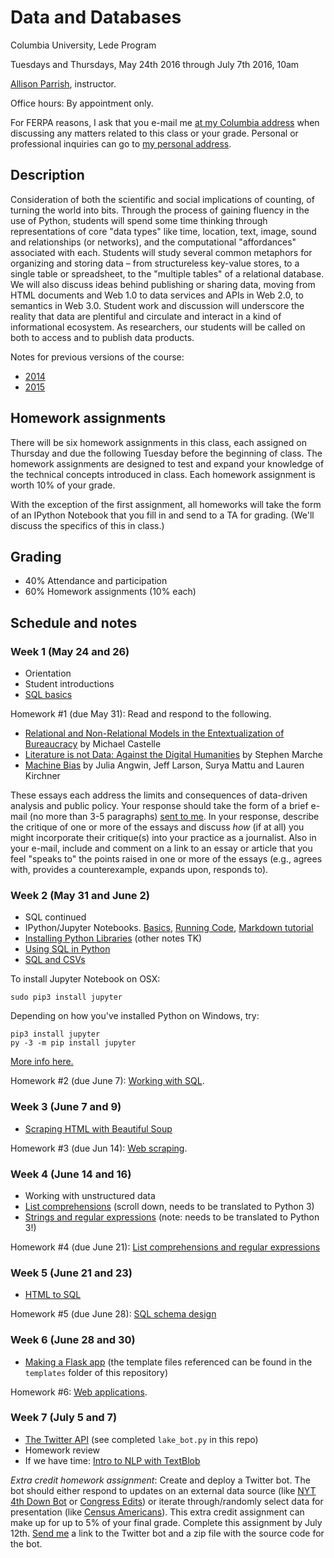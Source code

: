 # Data and Databases

Columbia University, Lede Program

Tuesdays and Thursdays, May 24th 2016 through July 7th 2016, 10am

[Allison Parrish](http://www.decontextualize.com/), instructor.

Office hours: By appointment only.

For FERPA reasons, I ask that you e-mail me [at my Columbia
address](mailto:ap3328@columbia.edu) when discussing any matters related to
this class or your grade. Personal or professional inquiries can go to [my
personal address](mailto:allison@decontextualize.com).

## Description

Consideration of both the scientific and social implications of counting, of
turning the world into bits. Through the process of gaining fluency in the use
of Python, students will spend some time thinking through representations of
core "data types" like time, location, text, image, sound and relationships (or
networks), and the computational "affordances" associated with each. Students
will study several common metaphors for organizing and storing data – from
structureless key-value stores, to a single table or spreadsheet, to the
"multiple tables" of a relational database. We will also discuss ideas behind
publishing or sharing data, moving from HTML documents and Web 1.0 to data
services and APIs in Web 2.0, to semantics in Web 3.0. Student work and
discussion will underscore the reality that data are plentiful and circulate
and interact in a kind of informational ecosystem. As researchers, our students
will be called on both to access and to publish data products.

Notes for previous versions of the course:

* [2014](https://github.com/ledeprogram/courses/tree/master/databases)
* [2015](https://github.com/ledeprogram/courses/tree/master/databases-2015)

## Homework assignments

There will be six homework assignments in this class, each assigned on Thursday
and due the following Tuesday before the beginning of class. The homework
assignments are designed to test and expand your knowledge of the technical
concepts introduced in class. Each homework assignment is worth 10% of your grade.

With the exception of the first assignment, all homeworks will take the form of
an IPython Notebook that you fill in and send to a TA for grading. (We'll
discuss the specifics of this in class.)

## Grading

- 40% Attendance and participation
- 60% Homework assignments (10% each)

## Schedule and notes

### Week 1 (May 24 and 26)

* Orientation
* Student introductions
* [SQL basics](SQL_notes.md)

Homework #1 (due May 31): Read and respond to the following.

* [Relational and Non-Relational Models in the Entextualization of
  Bureaucracy](http://computationalculture.net/article/relational-and-non-relational-models-in-the-entextualization-of-bureaucracy)
  by Michael Castelle
* [Literature is not Data: Against the Digital
  Humanities](https://lareviewofbooks.org/article/literature-is-not-data-against-digital-humanities)
  by Stephen Marche
* [Machine
  Bias](https://www.propublica.org/article/machine-bias-risk-assessments-in-criminal-sentencing)
  by Julia Angwin, Jeff Larson, Surya Mattu and Lauren Kirchner

These essays each address the limits and consequences of data-driven analysis
and public policy. Your response should take the form of a brief e-mail (no
more than 3-5 paragraphs) [sent to me](mailto:ap3328@columbia.edu). In your
response, describe the critique of one or more of the essays and discuss *how*
(if at all) you might incorporate their critique(s) into your practice as a
journalist. Also in your e-mail, include and comment on a link to an essay or
article that you feel "speaks to" the points raised in one or more of the
essays (e.g., agrees with, provides a counterexample, expands upon, responds
to).

### Week 2 (May 31 and June 2)

* SQL continued
* IPython/Jupyter Notebooks.
  [Basics](http://nbviewer.jupyter.org/github/jupyter/notebook/blob/master/docs/source/examples/Notebook/Notebook%20Basics.ipynb),
  [Running
  Code](http://nbviewer.jupyter.org/github/jupyter/notebook/blob/master/docs/source/examples/Notebook/Running%20Code.ipynb), [Markdown tutorial](http://commonmark.org/help/)
* [Installing Python
  Libraries](http://rwet.decontextualize.com/book/installing-python-libraries/)
  (other notes TK)
* [Using SQL in Python](SQL_in_Python.ipynb)
* [SQL and CSVs](CSV_to_SQL.ipynb)

To install Jupyter Notebook on OSX:

    sudo pip3 install jupyter

Depending on how you've installed Python on Windows, try:

    pip3 install jupyter
    py -3 -m pip install jupyter

[More info here.](http://jupyter.readthedocs.io/en/latest/install.html)

Homework #2 (due June 7): [Working with SQL](Homework_2.ipynb).

### Week 3 (June 7 and 9)

* [Scraping HTML with Beautiful Soup](Scraping_HTML.ipynb)

Homework #3 (due Jun 14): [Web scraping](Homework_3.ipynb).

### Week 4 (June 14 and 16)

* Working with unstructured data
* [List
  comprehensions](https://github.com/ledeprogram/courses/blob/master/databases/01%20Lists.ipynb)
  (scroll down, needs to be translated to Python 3)
* [Strings and regular
  expressions](https://github.com/ledeprogram/courses/blob/master/databases-2015/03_Strings_and_Regular_Expressions.ipynb) (note: needs to be translated to Python 3!)

Homework #4 (due June 21): [List comprehensions and regular expressions](Homework_4.ipynb)

### Week 5 (June 21 and 23)

* [HTML to SQL](HTML_to_SQL.ipynb)

Homework #5 (due June 28): [SQL schema design](Homework_5.ipynb)

### Week 6 (June 28 and 30)

* [Making a Flask app](Web_applications.ipynb) (the template files referenced
  can be found in the `templates` folder of this repository)

Homework #6: [Web applications](Homework_6.ipynb).

### Week 7 (July 5 and 7)

* [The Twitter API](Twitter_API.ipynb) (see completed `lake_bot.py` in this
  repo)
* Homework review
* If we have time: [Intro to NLP with TextBlob](http://rwet.decontextualize.com/book/textblob/)

*Extra credit homework assignment*: Create and deploy a Twitter bot. The bot
should either respond to updates on an external data source (like [NYT
4th Down Bot](https://twitter.com/nyt4thdownbot) or [Congress
Edits](https://twitter.com/congressedits)) or iterate through/randomly select
data for presentation (like [Census
Americans](https://twitter.com/censusamericans)). This extra credit assignment
can make up for up to 5% of your final grade. Complete this assignment by July
12th. [Send me](mailto:ap3328@columbia.edu) a link to the Twitter bot and a zip
file with the source code for the bot.
